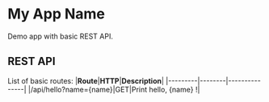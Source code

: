 # **My App Name**
Demo app with basic REST API.

## REST API
List of basic routes:
|**Route**|**HTTP**|**Description**|
|---------|--------|---------------|
|/api/hello?name={name}|GET|Print hello, {name} !|
